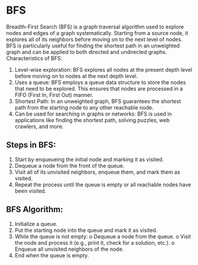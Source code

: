 # BFS
Breadth-First Search (BFS) is a graph traversal algorithm used to explore nodes and edges of a graph systematically. Starting from a source node, it explores all of its neighbors before moving on to the next level of nodes. BFS is particularly useful for finding the shortest path in an unweighted graph and can be applied to both directed and undirected graphs.
Characteristics of BFS:
1.	Level-wise exploration: BFS explores all nodes at the present depth level before moving on to nodes at the next depth level.
2.	Uses a queue: BFS employs a queue data structure to store the nodes that need to be explored. This ensures that nodes are processed in a FIFO (First In, First Out) manner.
3.	Shortest Path: In an unweighted graph, BFS guarantees the shortest path from the starting node to any other reachable node.
4.	Can be used for searching in graphs or networks: BFS is used in applications like finding the shortest path, solving puzzles, web crawlers, and more.
## Steps in BFS:
1.	Start by enqueueing the initial node and marking it as visited.
2.	Dequeue a node from the front of the queue.
3.	Visit all of its unvisited neighbors, enqueue them, and mark them as visited.
4.	Repeat the process until the queue is empty or all reachable nodes have been visited.
## BFS Algorithm:
1.	Initialize a queue.
2.	Put the starting node into the queue and mark it as visited.
3.	While the queue is not empty:
o	Dequeue a node from the queue.
o	Visit the node and process it (e.g., print it, check for a solution, etc.).
o	Enqueue all unvisited neighbors of the node.
4.	End when the queue is empty.
